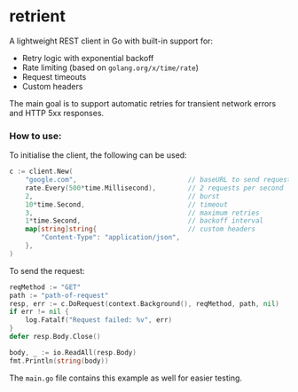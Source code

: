 # retrient

A lightweight REST client in Go with built-in support for:
- Retry logic with exponential backoff
- Rate limiting (based on `golang.org/x/time/rate`)
- Request timeouts
- Custom headers

The main goal is to support automatic retries for transient network errors and HTTP 5xx responses.

### How to use:

To initialise the client, the following can be used:

```go
c := client.New(
    "google.com",                            // baseURL to send request to 
    rate.Every(500*time.Millisecond),        // 2 requests per second
    2,                                       // burst
    10*time.Second,                          // timeout
    3,                                       // maximum retries
    1*time.Second,                           // backoff interval
    map[string]string{                       // custom headers
        "Content-Type": "application/json",
    },
)
```

To send the request:
```go
reqMethod := "GET" 
path := "path-of-request"
resp, err := c.DoRequest(context.Background(), reqMethod, path, nil)
if err != nil {
    log.Fatalf("Request failed: %v", err)
}
defer resp.Body.Close()

body, _ := io.ReadAll(resp.Body)
fmt.Println(string(body))
```

The `main.go` file contains this example as well for easier testing.